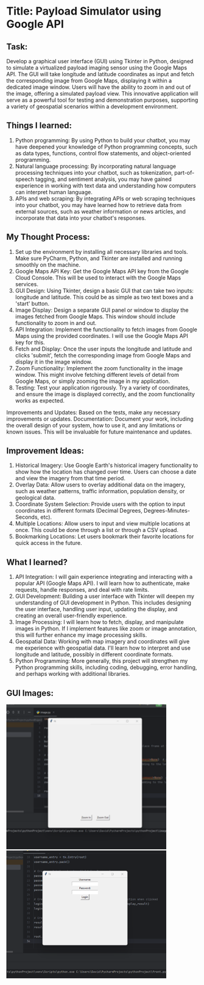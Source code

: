 # Title: Payload Simulator using Google API

## Task:
Develop a graphical user interface (GUI) using Tkinter in Python, designed to simulate a virtualized payload imaging sensor using the Google Maps API. The GUI will take longitude and latitude coordinates as input and fetch the corresponding image from Google Maps, displaying it within a dedicated image window. Users will have the ability to zoom in and out of the image, offering a simulated payload view. This innovative application will serve as a powerful tool for testing and demonstration purposes, supporting a variety of geospatial scenarios within a development environment.

## Things I learned:
1. Python programming: By using Python to build your chatbot, you may have deepened your knowledge of Python programming concepts, such as data types, functions, control flow statements, and object-oriented programming.
2. Natural language processing: By incorporating natural language processing techniques into your chatbot, such as tokenization, part-of-speech tagging, and sentiment analysis, you may have gained experience in working with text data and understanding how computers can interpret human language.
3. APIs and web scraping: By integrating APIs or web scraping techniques into your chatbot, you may have learned how to retrieve data from external sources, such as weather information or news articles, and incorporate that data into your chatbot's responses.

## My Thought Process:
1. Set up the environment by installing all necessary libraries and tools. Make sure PyCharm, Python, and Tkinter are installed and running smoothly on the machine.
2. Google Maps API Key:
Get the Google Maps API key from the Google Cloud Console. This will be used to interact with the Google Maps services.
3. GUI Design:
Using Tkinter, design a basic GUI that can take two inputs: longitude and latitude. This could be as simple as two text boxes and a 'start' button.
4. Image Display:
Design a separate GUI panel or window to display the images fetched from Google Maps. This window should include functionality to zoom in and out.
5. API Integration:
Implement the functionality to fetch images from Google Maps using the provided coordinates. I will use the Google Maps API key for this.
6. Fetch and Display:
Once the user inputs the longitude and latitude and clicks 'submit', fetch the corresponding image from Google Maps and display it in the image window.
7. Zoom Functionality:
Implement the zoom functionality in the image window. This might involve fetching different levels of detail from Google Maps, or simply zooming the image in my application.
8. Testing:
Test your application rigorously. Try a variety of coordinates, and ensure the image is displayed correctly, and the zoom functionality works as expected.

Improvements and Updates:
Based on the tests, make any necessary improvements or updates.
Documentation:
Document your work, including the overall design of your system, how to use it, and any limitations or known issues. This will be invaluable for future maintenance and updates.

## Improvement Ideas:
1. Historical Imagery: Use Google Earth's historical imagery functionality to show how the location has changed over time. Users can choose a date and view the imagery from that time period.
2. Overlay Data: Allow users to overlay additional data on the imagery, such as weather patterns, traffic information, population density, or geological data.
3. Coordinate System Selection: Provide users with the option to input coordinates in different formats (Decimal Degrees, Degrees-Minutes-Seconds, etc).
4. Multiple Locations: Allow users to input and view multiple locations at once. This could be done through a list or through a CSV upload.
5. Bookmarking Locations: Let users bookmark their favorite locations for quick access in the future.

## What I learned?
1. API Integration: I will gain experience integrating and interacting with a popular API (Google Maps API). I will learn how to authenticate, make requests, handle responses, and deal with rate limits.
2. GUI Development: Building a user interface with Tkinter will deepen my understanding of GUI development in Python. This includes designing the user interface, handling user input, updating the display, and creating an overall user-friendly experience.
3. Image Processing: I will learn how to fetch, display, and manipulate images in Python. If I implement features like zoom or image annotation, this will further enhance my image processing skills.
4. Geospatial Data: Working with map imagery and coordinates will give me experience with geospatial data. I'll learn how to interpret and use longitude and latitude, possibly in different coordinate formats.
5. Python Programming: More generally, this project will strengthen my Python programming skills, including coding, debugging, error handling, and perhaps working with additional libraries.

## GUI Images: 
<img src="Image1.png" width="420">
<img src="Image2.png" width="420">
